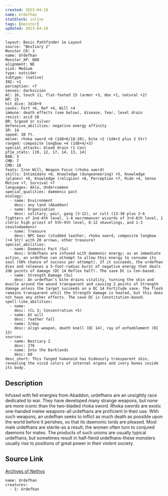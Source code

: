```yaml
---
created: 2023-04-28
name: Urdefhan
statblock: inline
tags: [monster]
updated: 2023-04-28
---
```

```statblock
layout: Basic Pathfinder 1e Layout
source: "Bestiary 2"
Monster_CR: 3
name: Urdefhan
Monster_XP: 800
alignment: NE
size: Medium
type: outsider
subtype: (native)
INI: +1
perception: +7
senses: darkvision
AC: 16, touch 11, flat-footed 15 (armor +3, dex +1, natural +2)
HP: 25
hit_dice: 3d10+9
saves: Fort +6, Ref +4, Will +4
immune: death effects (see below), disease, fear, level drain
resist: acid 10
DR: 5/good or silver
defensive_abilities: negative energy affinity
SR: 14
speed: 30 ft.
melee: rhoka sword +8 (1d8+6/18-20), bite +2 (1d4+2 plus 2 Str)
ranged: composite longbow +4 (1d8+4/×3)
special_attacks: blood drain (1 Con)
pf1e_stats: [19, 12, 17, 14, 13, 14]
BAB: 3
CMB: 7
CMD: 18
feats: Iron Will, Weapon Focus (rhoka sword)
skills: Intimidate +8, Knowledge (dungeoneering) +5, Knowledge (planes) +8, Knowledge (religion) +8, Perception +7, Ride +4, Sense Motive +7, Survival +7
languages: Aklo, Undercommon
special_qualities: daemonic pact
ecology:
  - name: Environment
    desc: any land (Abaddon)
  - name: Organisation
    desc: solitary, pair, gang (3-12), or cult (13-30 plus 2-6 fighters of 2nd-4th level, 1-4 necromancer wizards of 3rd-6th level, 1 cleric high priest of 5th-9th level, 8-12 skavelings, and 1-3 ceustodaemons)
  - name: Treasure
    desc: NPC Gear (studded leather, rhoka sword, composite longbow (+4 Str) with 20 arrows, other treasure)
special_abilities:
  - name: Daemonic Pact (Su)
    desc: Urdefhans are infused with daemonic energy; as an immediate action, an urdefhan can attempt to allow this energy to consume its soul (50% chance of success per attempt). If it succeeds, the urdefhan dies and releases a 5-foot-radius burst of negative energy that deals 2d6 points of damage (DC 14 Reflex half). The save DC is Con-based.
  - name: Strength Damage (Su)
    desc: An urdefhan’s bite drains vitality, turning the skin and muscle around the wound transparent and causing 2 points of Strength damage unless the target succeeds on a DC 14 Fortitude save. The flesh remains transparent until the Strength damage is healed, but this does not have any other effects. The save DC is Constitution-based.
spell-like_abilities:
  - name:
    desc: (CL 3; Concentration +5)
  - name: At will
    desc: feather fall
  - name: 3/day
    desc: align weapon, death knell (DC 14), ray of enfeeblement (DC 13)
sources:
  - name: Bestiary 2
    desc: 276
  - name: Into the Darklands
    desc: 60
desc_short: This fanged humanoid has hideously transparent skin, revealing the vivid colors of internal organs and ivory bones inside its body.
```
## Description
Infused with fell energies from Abaddon, urdefhans are an unsightly race dedicated to war. They have developed many strange weapons, but none are more iconic than the two-bladed rhoka sword. Rhoka swords are exotic one-handed melee weapons-all urdefhans are proficient in their use. With such weapons, an urdefhan seeks to inflict as much death as possible upon the world before it perishes, so that its daemonic lords are pleased. Most male urdefhans are sterile-as a result, the women often turn to conjured daemons for mates. The products of such unions are usually typical urdefhans, but sometimes result in half-fiend urdefhans-these monsters usually rise to positions of great power in their violent society.
## Source Link
[Archives of Nethys](https://aonprd.com/MonsterDisplay.aspx?ItemName=Urdefhan)
```encounter-table
name: Urdefhan
creatures:
  - 1: Urdefhan
```
